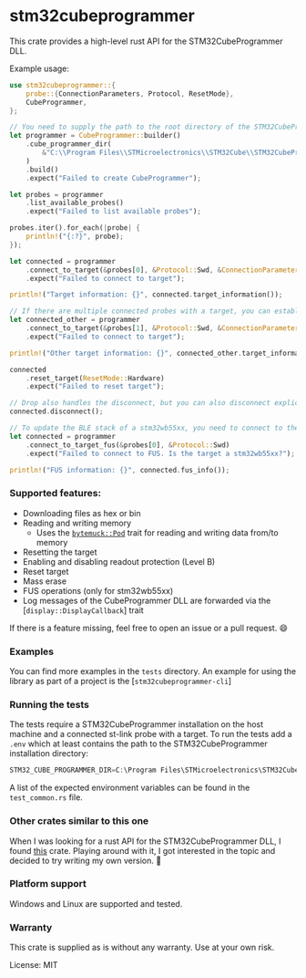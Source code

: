 # stm32cubeprogrammer

This crate provides a high-level rust API for the STM32CubeProgrammer DLL.

Example usage:
```rust
use stm32cubeprogrammer::{
    probe::{ConnectionParameters, Protocol, ResetMode},
    CubeProgrammer,
};

// You need to supply the path to the root directory of the STM32CubeProgrammer installation
let programmer = CubeProgrammer::builder()
    .cube_programmer_dir(
        &"C:\\Program Files\\STMicroelectronics\\STM32Cube\\STM32CubeProgrammer",
    )
    .build()
    .expect("Failed to create CubeProgrammer");

let probes = programmer
    .list_available_probes()
    .expect("Failed to list available probes");

probes.iter().for_each(|probe| {
    println!("{:?}", probe);
});

let connected = programmer
    .connect_to_target(&probes[0], &Protocol::Swd, &ConnectionParameters::default())
    .expect("Failed to connect to target");

println!("Target information: {}", connected.target_information());

// If there are multiple connected probes with a target, you can establish multiple connections simultaneously
let connected_other = programmer
    .connect_to_target(&probes[1], &Protocol::Swd, &ConnectionParameters::default())
    .expect("Failed to connect to target");

println!("Other target information: {}", connected_other.target_information());

connected
    .reset_target(ResetMode::Hardware)
    .expect("Failed to reset target");

// Drop also handles the disconnect, but you can also disconnect explicitly
connected.disconnect();

// To update the BLE stack of a stm32wb55xx, you need to connect to the FUS
let connected = programmer
    .connect_to_target_fus(&probes[0], &Protocol::Swd)
    .expect("Failed to connect to FUS. Is the target a stm32wb55xx?");

println!("FUS information: {}", connected.fus_info());
```

### Supported features:
- Downloading files as hex or bin
- Reading and writing memory
    - Uses the [`bytemuck::Pod`](https://docs.rs/bytemuck/1.21.0/bytemuck/trait.Pod.html) trait for reading and writing data from/to memory
- Resetting the target
- Enabling and disabling readout protection (Level B)
- Reset target
- Mass erase
- FUS operations (only for stm32wb55xx)
- Log messages of the CubeProgrammer DLL are forwarded via the [`display::DisplayCallback`] trait

If there is a feature missing, feel free to open an issue or a pull request. :smile:

### Examples
You can find more examples in the `tests` directory. An example for using the library as part of a project is the [`stm32cubeprogrammer-cli`]

### Running the tests
The tests require a STM32CubeProgrammer installation on the host machine and a connected st-link probe with a target.
To run the tests add a `.env` which at least contains the path to the STM32CubeProgrammer installation directory:
```rust
STM32_CUBE_PROGRAMMER_DIR=C:\Program Files\STMicroelectronics\STM32Cube\STM32CubeProgrammer
```
A list of the expected environment variables can be found in the `test_common.rs` file.

### Other crates similar to this one
When I was looking for a rust API for the STM32CubeProgrammer DLL, I found [this](https://github.com/wervin/stm32cubeprog-rs) crate.
Playing around with it, I got interested in the topic and decided to try writing my own version. :rocket:

### Platform support
Windows and Linux are supported and tested.

### Warranty
This crate is supplied as is without any warranty. Use at your own risk.

License: MIT
